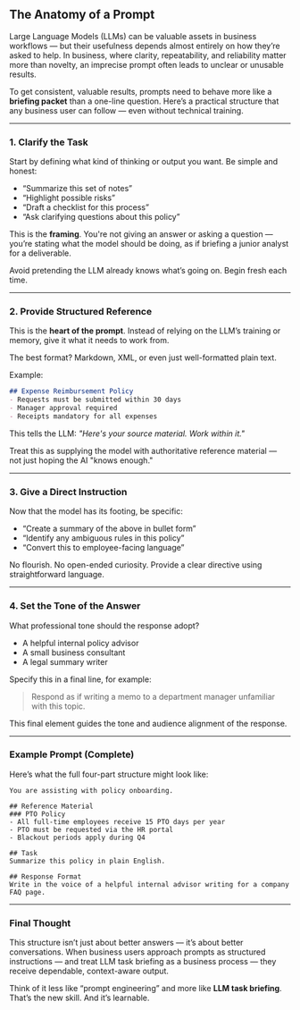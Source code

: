 ## The Anatomy of a Prompt

Large Language Models (LLMs) can be valuable assets in business workflows — but their usefulness depends almost entirely on how they’re asked to help. In business, where clarity, repeatability, and reliability matter more than novelty, an imprecise prompt often leads to unclear or unusable results.

To get consistent, valuable results, prompts need to behave more like a **briefing packet** than a one-line question. Here’s a practical structure that any business user can follow — even without technical training.

---

### 1. Clarify the Task

Start by defining what kind of thinking or output you want. Be simple and honest:

- “Summarize this set of notes”
- “Highlight possible risks”
- “Draft a checklist for this process”
- “Ask clarifying questions about this policy”

This is the **framing**. You're not giving an answer or asking a question — you’re stating what the model should be doing, as if briefing a junior analyst for a deliverable.

Avoid pretending the LLM already knows what’s going on. Begin fresh each time.

---

### 2. Provide Structured Reference

This is the **heart of the prompt**. Instead of relying on the LLM’s training or memory, give it what it needs to work from.

The best format? Markdown, XML, or even just well-formatted plain text.

Example:
```markdown
## Expense Reimbursement Policy
- Requests must be submitted within 30 days
- Manager approval required
- Receipts mandatory for all expenses
```

This tells the LLM: *"Here's your source material. Work within it."*

Treat this as supplying the model with authoritative reference material — not just hoping the AI "knows enough."

---

### 3. Give a Direct Instruction

Now that the model has its footing, be specific:

- “Create a summary of the above in bullet form”
- “Identify any ambiguous rules in this policy”
- “Convert this to employee-facing language”

No flourish. No open-ended curiosity. Provide a clear directive using straightforward language.

---

### 4. Set the Tone of the Answer

What professional tone should the response adopt?
- A helpful internal policy advisor
- A small business consultant
- A legal summary writer

Specify this in a final line, for example:

> Respond as if writing a memo to a department manager unfamiliar with this topic.

This final element guides the tone and audience alignment of the response.

---

### Example Prompt (Complete)

Here’s what the full four-part structure might look like:

```
You are assisting with policy onboarding.

## Reference Material
### PTO Policy
- All full-time employees receive 15 PTO days per year
- PTO must be requested via the HR portal
- Blackout periods apply during Q4

## Task
Summarize this policy in plain English.

## Response Format
Write in the voice of a helpful internal advisor writing for a company FAQ page.
```

---

### Final Thought

This structure isn’t just about better answers — it’s about better conversations. When business users approach prompts as structured instructions — and treat LLM task briefing as a business process — they receive dependable, context-aware output.

Think of it less like “prompt engineering” and more like **LLM task briefing**. That’s the new skill. And it’s learnable.
